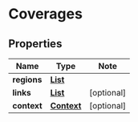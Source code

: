 # Coverages

## Properties

Name | Type | Note
---- | ---- | ----
**regions** | [**List<Coverage>**](Coverage.md) | 
**links** | [**List<LinkSchema>**](LinkSchema.md) | [optional] 
**context** | [**Context**](Context.md) | [optional] 

